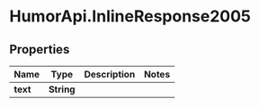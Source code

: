 # HumorApi.InlineResponse2005

## Properties

Name | Type | Description | Notes
------------ | ------------- | ------------- | -------------
**text** | **String** |  | 


